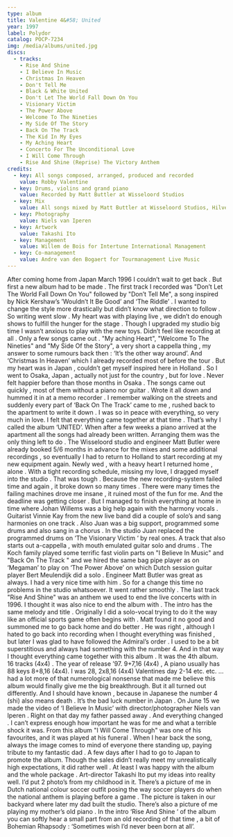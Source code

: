 ```yaml
---
type: album
title: Valentine 4&#58; United
year: 1997
label: Polydor
catalog: POCP-7234
img: /media/albums/united.jpg
discs:
  - tracks:
    - Rise And Shine
    - I Believe In Music
    - Christmas In Heaven
    - Don't Tell Me
    - Black & White United
    - Don't Let The World Fall Down On You
    - Visionary Victim
    - The Power Above
    - Welcome To The Nineties
    - My Side Of The Story
    - Back On The Track
    - The Kid In My Eyes
    - My Aching Heart
    - Concerto For The Unconditional Love
    - I Will Come Through
    - Rise And Shine (Reprise) The Victory Anthem
credits:
  - key: All songs composed, arranged, produced and recorded
    value: Robby Valentine
  - key: Drums, violins and grand piano
    value: Recorded by Matt Buttler at Wisseloord Studios
  - key: Mix
    value: All songs mixed by Matt Buttler at Wisseloord Studios, Hilversum, The Netherlands except track 1, 5, 6, 13 and 16 mixed by Frank.
  - key: Photography
    value: Niels van Iperen
  - key: Artwork
    value: Takashi Ito
  - key: Management
    value: Willem de Bois for Intertune International Management
  - key: Co-management
    value: Andre van den Bogaert for Tourmanagement Live Music
---
```


After coming home from Japan March 1996 I couldn’t wait to get back .
But first a new album had to be made . The first track I recorded was "Don’t Let The World Fall Down On You" followed by "Don’t Tell Me", a song inspired by Nick Kershaw’s ’Wouldn’t It Be Good’ and ‘The Riddle’ .
I wanted to change the style more drastically but didn’t know what direction to follow . So writing went slow . My heart was with playing live , we didn’t do enough shows to fulfill the hunger for the stage . Though I upgraded my studio big time I wasn’t anxious to play with the new toys. Didn’t feel like recording at all . Only a few songs came out . "My aching Heart", "Welcome To The Nineties" and "My Side Of the Story", a very short a cappella thing , my answer to some rumours back then : ‘It’s the other way around’. And ‘Christmas In Heaven’ which I already recorded most of before the tour .
But my heart was in Japan , couldn’t get myself inspired here in Holland .
So I went to Osaka, Japan , actually not just for the country , but for love .
Never felt happier before than those months in Osaka . The songs came out quickly , most of them without a piano nor guitar . Wrote it all down and hummed it in at a memo recorder . I remember walking on the streets and suddenly every part of ‘Back On The Track’ came to me , rushed back to the apartment to write it down . I was so in peace with everything, so very much in love. I felt that everything came together at that time .
That’s why I called the album ‘UNITED’.
When after a few weeks a piano arrived at the apartment all the songs had already been written. Arranging them was the only thing left to do .
The Wisseloord studio and engineer Matt Butler were already booked 5/6 months in advance for the mixes and some additional recordings ,
so eventually I had to return to Holland to start recording at my new equipment again.
Newly wed , with a heavy heart I returned home , alone .
With a tight recording schedule, missing my love, I dragged myself into the studio . That was tough . Because the new recording-system failed time and again , it broke down so many times . There were many times the failing machines drove me insane , it ruined most of the fun for me. And the deadline was getting closer . But I managed to finish everything at home in time where Johan Willems was a big help again with the harmony vocals . Guitarist Vinnie Kay from the new live band did a couple of solo’s and sang harmonies on one track . Also Juan was a big support, programmed some drums and also sang in a chorus . In the studio Juan replaced the programmed drums on ‘The Visionary Victim ‘ by real ones. A track that also starts out a-cappella , with mouth emulated guitar solo and drums . The Koch family played some terrific fast violin parts on "I Believe In Music" and "Back On The Track " and we hired the same bag pipe player as on ‘Megaman’ to play on ‘The Power Above’ on which Dutch session guitar player Bert Meulendijk did a solo . Engineer Matt Butler was great as always. I had a very nice time with him . So for a change this time no problems in the studio whatsoever. It went rather smoothly .
The last track "Rise And Shine" was an anthem we used to end the live concerts with in 1996. I thought it was also nice to end the album with .
The intro has the same melody and title . Originally I did a solo-vocal trying to do it the way like an official sports game often begins with . Matt found it no good and summoned me to go back home and do better . He was right , although I hated to go back into recording when I thought everything was finished , but later I was glad to have followed the Admiral’s order .
I used to be a bit superstitious and always had something with the number 4.
And in that way I thought everything came together with this album .
It was the 4th album. 16 tracks (4x4) . The year of release ’97. 9+7,16 (4x4) , A piano usually has 88 keys 8+8,16 (4x4). I was 28, 2x8,16 (4x4) Valentines day 2-14 etc. etc. … had a lot more of that numerological nonsense that made me believe this album would finally give me the big breakthrough. But it all turned out differently. And I should have known , because in Japanese the number 4 (shi) also means death . It’s the bad luck number in Japan .
On June 15 we made the video of ‘I Believe In Music’ with director/photographer Niels van Iperen .
Right on that day my father passed away . And everything changed .
I can’t express enough how important he was for me and what a terrible shock it was. From this album "I Will Come Through" was one of his favourites, and it was played at his funeral . When I hear back the song, always the image comes to mind of everyone there standing up, paying tribute to my fantastic dad .
A few days after I had to go to Japan to promote the album. Though the sales didn’t really meet my unrealistically high expectations, it did rather well . At least I was happy with the album and the whole package .
Art-director Takashi Ito put my ideas into reality well.
I’d put 2 photo’s from my childhood in it. There’s a picture of me in Dutch national colour soccer outfit posing the way soccer players do when the national anthem is playing before a game . The picture is taken in our backyard where later my dad built the studio. There’s also a picture of me playing my mother’s old piano . In the intro ‘Rise And Shine ‘ of the album you can softly hear a small part from an old recording of that time , a bit of Bohemian Rhapsody : ‘Sometimes wish I’d never been born at all’.